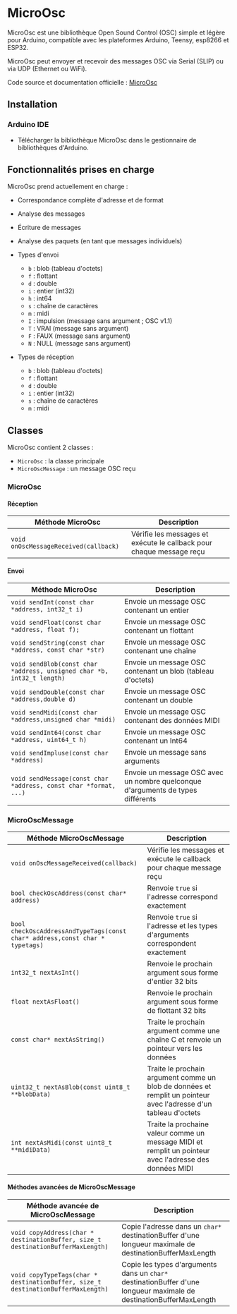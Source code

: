 # MicroOsc

MicroOsc est une bibliothèque Open Sound Control (OSC) simple et légère pour Arduino, compatible avec les plateformes Arduino, Teensy, esp8266 et ESP32.

MicroOsc peut envoyer et recevoir des messages OSC via Serial (SLIP) ou via UDP (Ethernet ou WiFi).

Code source et documentation officielle : [MicroOsc](https://github.com/thomasfredericks/MicroOsc)

## Installation

### Arduino IDE

- Télécharger la bibliothèque MicroOsc dans le gestionnaire de bibliothèques d'Arduino.

## Fonctionnalités prises en charge
MicroOsc prend actuellement en charge :
* Correspondance complète d'adresse et de format
* Analyse des messages
* Écriture de messages
* Analyse des paquets (en tant que messages individuels)
* Types d'envoi
  * `b` : blob (tableau d'octets)
  * `f` : flottant
  * `d` : double
  * `i` : entier (int32)
  * `h` : int64
  * `s` : chaîne de caractères
  * `m` : midi
  * `I` : impulsion (message sans argument ; OSC v1.1)
  * `T` : VRAI (message sans argument)
  * `F` : FAUX (message sans argument)
  * `N` : NULL (message sans argument)

* Types de réception
  * `b` : blob (tableau d'octets)
  * `f` : flottant
  * `d` : double
  * `i` : entier (int32)
  * `s` : chaîne de caractères
  * `m` : midi

## Classes

MicroOsc contient 2 classes :
- `MicroOsc` : la classe principale
- `MicroOscMessage` : un message OSC reçu

### MicroOsc

#### Réception
| Méthode MicroOsc  | Description |
| --------------- | --------------- |
| `void onOscMessageReceived(callback)` | Vérifie les messages et exécute le callback pour chaque message reçu |

#### Envoi
| Méthode MicroOsc  | Description |
| --------------- | --------------- |
| `void sendInt(const char *address, int32_t i)` | Envoie un message OSC contenant un entier |
| `void sendFloat(const char *address, float f);` | Envoie un message OSC contenant un flottant |
| `void sendString(const char *address, const char *str)` | Envoie un message OSC contenant une chaîne |
| `void sendBlob(const char *address, unsigned char *b, int32_t length)` | Envoie un message OSC contenant un blob (tableau d'octets) |
| `void sendDouble(const char *address,double d)` | Envoie un message OSC contenant un double |
| `void sendMidi(const char *address,unsigned char *midi)` |  Envoie un message OSC contenant des données MIDI |
| `void sendInt64(const char *address, uint64_t h)` | Envoie un message OSC contenant un Int64 |
| `void sendImpluse(const char *address)` | Envoie un message sans arguments |
| `void sendMessage(const char *address, const char *format, ...)` | Envoie un message OSC avec un nombre quelconque d'arguments de types différents |

### MicroOscMessage

| Méthode MicroOscMessage | Description |
| --------------- | --------------- |
| `void onOscMessageReceived(callback)` | Vérifie les messages et exécute le callback pour chaque message reçu |
| `bool checkOscAddress(const char* address)` | Renvoie `true` si l'adresse correspond exactement |
| `bool checkOscAddressAndTypeTags(const char* address,const char * typetags)` | Renvoie `true` si l'adresse et les types d'arguments correspondent exactement |
| `int32_t nextAsInt()` | Renvoie le prochain argument sous forme d'entier 32 bits |
| `float nextAsFloat()` | Renvoie le prochain argument sous forme de flottant 32 bits |
| `const char* nextAsString()` | Traite le prochain argument comme une chaîne C et renvoie un pointeur vers les données |
| `uint32_t nextAsBlob(const uint8_t **blobData)` | Traite le prochain argument comme un blob de données et remplit un pointeur avec l'adresse d'un tableau d'octets |
| `int nextAsMidi(const uint8_t **midiData)` | Traite la prochaine valeur comme un message MIDI et remplit un pointeur avec l'adresse des données MIDI |

#### Méthodes avancées de MicroOscMessage
| Méthode avancée de MicroOscMessage | Description |
| --------------- | --------------- |
| `void copyAddress(char * destinationBuffer, size_t destinationBufferMaxLength)` | Copie l'adresse dans un `char*` destinationBuffer d'une longueur maximale de destinationBufferMaxLength |
| `void copyTypeTags(char * destinationBuffer, size_t destinationBufferMaxLength)` | Copie les types d'arguments dans un `char*` destinationBuffer d'une longueur maximale de destinationBufferMaxLength |




